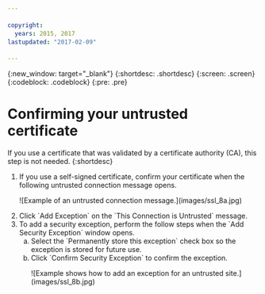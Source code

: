 ```yaml
---

copyright:
  years: 2015, 2017
lastupdated: "2017-02-09"

---
```


{:new_window: target="_blank"}
{:shortdesc: .shortdesc}
{:screen: .screen}
{:codeblock: .codeblock}
{:pre: .pre}

# Confirming your untrusted certificate

If you use a certificate that was validated by a certificate
authority (CA), this step is not needed.
{:shortdesc}

<ol><li>If you use a self-signed certificate, confirm your certificate
    when the following untrusted connection message opens.
<p>![Example of an untrusted connection message.](images/ssl_8a.jpg)</p> 
</li>
<li>Click `Add Exception` on the `This Connection is Untrusted` message.</li>
<li>To add a security exception, perform the follow steps when the
    `Add Security Exception` window opens.
<ol type="a">
<li>Select the `Permanently store this exception` check box so the exception is stored for future use.</li>
<li>Click `Confirm Security Exception` to confirm the exception.</li>
<p>![Example shows how to add an exception for an untrusted site.](images/ssl_8b.jpg)</p>
</ol>   
</li></ol>